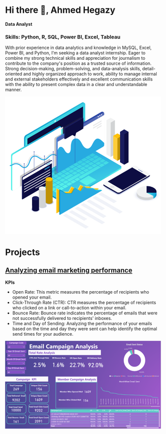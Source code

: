 # Hi there 👋, Ahmed Hegazy 
#### Data Analyst
### Skills: Python, R, SQL, Power BI, Excel, Tableau

With prior experience in data analytics and knowledge in MySQL, Excel, Power BI, and Python, I'm seeking a
data analyst internship. Eager to combine my strong technical skills and appreciation for
journalism to contribute to the company's position as a trusted source of information. Strong decision-making, problem-solving, and data-analysis skills, detail-oriented and highly organized approach to work, ability to manage internal and 
external stakeholders effectively and excellent communication skills with the ability to present complex data in a clear 
and understandable manner.

![Managed Attack Surface](https://github.com/AhmedHegazy121/Portfolio/blob/main/csiq-what-is-managed-attack-surface.png)

# Projects

## [Analyzing email marketing performance](https://www.linkedin.com/posts/hegazy-ahmed_marketing-mail-mailcamapign-activity-7184779199214219265-rVsn?utm_source=share&utm_medium=member_desktop)

**KPIs**

- Open Rate: This metric measures the percentage of recipients who opened your email.
- Click-Through Rate (CTR): CTR measures the percentage of recipients who clicked on a link or call-to-action within your email.
- Bounce Rate: Bounce rate indicates the percentage of emails that were not successfully delivered to recipients' inboxes.
- Time and Day of Sending: Analyzing the performance of your emails based on the time and day they were sent can help identify the optimal send times for your audience.

![Email Marketing Performance](https://github.com/AhmedHegazy121/Portfolio/blob/main/Email.PNG)
